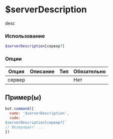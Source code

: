 # $serverDescription
desc
### Использование
```php
$serverDescription[сервер?]
```

### Опции

| Опция | Описание | Тип | Обязательно |
|--------|-------------|------|----------|
| сервер |  |  | Нет |  
## Пример(ы)

```javascript
bot.command({
  name: '$serverDescription',
  code: `
$serverDescription[сервер?]`
// Возвращает: ...
})
```
